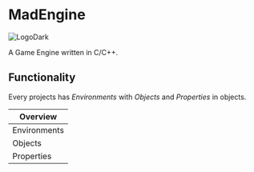 # MadEngine

![LogoDark](https://user-images.githubusercontent.com/100442757/224503170-3f654fba-abdb-433e-9ec8-1c9b987b34a6.png)

A Game Engine written in C/C++.

## Functionality

Every projects has *Environments* with *Objects* and *Properties* in objects.

| Overview |
| -------- |
| Environments |
| Objects |
| Properties |
